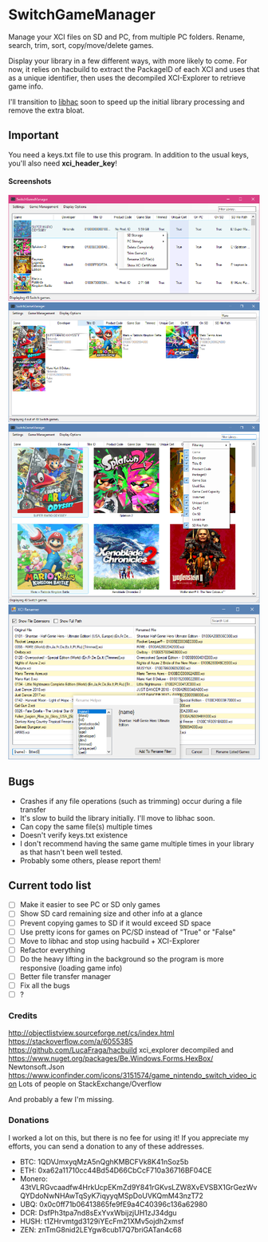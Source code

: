 # SwitchGameManager

Manage your XCI files on SD and PC, from multiple PC folders. Rename, search, trim, sort, copy/move/delete games.

Display your library in a few different ways, with more likely to come. For now, it relies on hacbuild to extract the PackageID of each XCI and uses that as a unique identifier, then uses the decompiled XCI-Explorer to retrieve game info.

I'll transition to [libhac](https://github.com/Thealexbarney/libhac) soon to speed up the initial library processing and remove the extra bloat.

## Important
You need a keys.txt file to use this program.
In addition to the usual keys, you'll also need **xci_header_key**!

#### Screenshots
![Screenshot](Screens/1.png)
![Screenshot](Screens/2.png)
![Screenshot](Screens/3.png)
![Screenshot](Screens/4.png)

## Bugs
- Crashes if any file operations (such as trimming) occur during a file transfer
- It's slow to build the library initially. I'll move to libhac soon.
- Can copy the same file(s) multiple times
- Doesn't verify keys.txt existence
- I don't recommend having the same game multiple times in your library as that hasn't been well tested.
- Probably some others, please report them!

## Current todo list
- [ ] Make it easier to see PC or SD only games
- [ ] Show SD card remaining size and other info at a glance
- [ ] Prevent copying games to SD if it would exceed SD space
- [ ] Use pretty icons for games on PC/SD instead of "True" or "False"
- [ ] Move to libhac and stop using hacbuild + XCI-Explorer
- [ ] Refactor everything
- [ ] Do the heavy lifting in the background so the program is more responsive (loading game info)
- [ ] Better file transfer manager
- [ ] Fix all the bugs
- [ ] ?

### Credits
http://objectlistview.sourceforge.net/cs/index.html
https://stackoverflow.com/a/6055385
https://github.com/LucaFraga/hacbuild
xci_explorer decompiled and https://www.nuget.org/packages/Be.Windows.Forms.HexBox/
Newtonsoft.Json
https://www.iconfinder.com/icons/3151574/game_nintendo_switch_video_icon
Lots of people on StackExchange/Overflow

And probably a few I'm missing.

### Donations
I worked a lot on this, but there is no fee for using it! If you appreciate my efforts, you can send a donation to any of these addresses.

 * BTC: 1QDVJmxyqMzA5nQghKMBCFVk8K41nSoz5b
 * ETH: 0xa62a11710cc44Bd54D66CbCcF710a36716BF04CE
 * Monero: 43tVLRGvcaadfw4HrkUcpEKmZd9Y841rGKvsLZW8XvEVSBX1GrGezWvQYDdoNwNHAwTqSyK7iqyyqMSpDoUVKQmM43nzT72
 * UBQ: 0x0c0ff71b06413865fe9fE9a4C40396c136a62980
 * DCR: DsfPh3tpa7nd8sExYvxWbijzjUH1zJ34dgu
 * HUSH: t1ZHrvmtgd3129iYEcFm21XMv5ojdh2xmsf
 * ZEN: znTmG8nid2LEYgw8cub17Q7briGATan4c68
 
